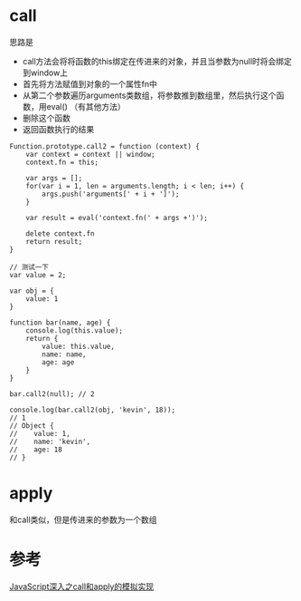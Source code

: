 # call
思路是
- call方法会将将函数的this绑定在传进来的对象，并且当参数为null时将会绑定到window上
- 首先将方法赋值到对象的一个属性fn中
- 从第二个参数遍历arguments类数组，将参数推到数组里，然后执行这个函数，用eval() （有其他方法）
- 删除这个函数
- 返回函数执行的结果
```
Function.prototype.call2 = function (context) {
    var context = context || window;
    context.fn = this;

    var args = [];
    for(var i = 1, len = arguments.length; i < len; i++) {
        args.push('arguments[' + i + ']');
    }

    var result = eval('context.fn(' + args +')');

    delete context.fn
    return result;
}

// 测试一下
var value = 2;

var obj = {
    value: 1
}

function bar(name, age) {
    console.log(this.value);
    return {
        value: this.value,
        name: name,
        age: age
    }
}

bar.call2(null); // 2

console.log(bar.call2(obj, 'kevin', 18));
// 1
// Object {
//    value: 1,
//    name: 'kevin',
//    age: 18
// }
```
# apply
和call类似，但是传进来的参数为一个数组

# 参考

[JavaScript深入之call和apply的模拟实现](https://github.com/mqyqingfeng/Blog/issues/11)

